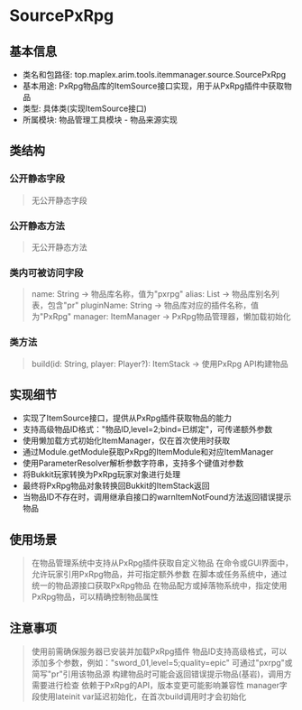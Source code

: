 # SourcePxRpg

## 基本信息
- 类名和包路径: top.maplex.arim.tools.itemmanager.source.SourcePxRpg
- 基本用途: PxRpg物品库的ItemSource接口实现，用于从PxRpg插件中获取物品
- 类型: 具体类(实现ItemSource接口)
- 所属模块: 物品管理工具模块 - 物品来源实现

## 类结构

### 公开静态字段
> 无公开静态字段

### 公开静态方法
> 无公开静态方法

### 类内可被访问字段
> name: String -> 物品库名称，值为"pxrpg"
> alias: List<String> -> 物品库别名列表，包含"pr"
> pluginName: String -> 物品库对应的插件名称，值为"PxRpg"
> manager: ItemManager -> PxRpg物品管理器，懒加载初始化

### 类方法
> build(id: String, player: Player?): ItemStack -> 使用PxRpg API构建物品

## 实现细节
- 实现了ItemSource接口，提供从PxRpg插件获取物品的能力
- 支持高级物品ID格式："物品ID,level=2;bind=已绑定"，可传递额外参数
- 使用懒加载方式初始化ItemManager，仅在首次使用时获取
- 通过Module.getModule获取PxRpg的ItemModule和对应ItemManager
- 使用ParameterResolver解析参数字符串，支持多个键值对参数
- 将Bukkit玩家转换为PxRpg玩家对象进行处理
- 最终将PxRpg物品对象转换回Bukkit的ItemStack返回
- 当物品ID不存在时，调用继承自接口的warnItemNotFound方法返回错误提示物品

## 使用场景
> 在物品管理系统中支持从PxRpg插件获取自定义物品
> 在命令或GUI界面中，允许玩家引用PxRpg物品，并可指定额外参数
> 在脚本或任务系统中，通过统一的物品源接口获取PxRpg物品
> 在物品配方或掉落物系统中，指定使用PxRpg物品，可以精确控制物品属性

## 注意事项
> 使用前需确保服务器已安装并加载PxRpg插件
> 物品ID支持高级格式，可以添加多个参数，例如："sword_01,level=5;quality=epic"
> 可通过"pxrpg"或简写"pr"引用该物品源
> 构建物品时可能会返回错误提示物品(基岩)，调用方需要进行检查
> 依赖于PxRpg的API，版本变更可能影响兼容性
> manager字段使用lateinit var延迟初始化，在首次build调用时才会初始化
